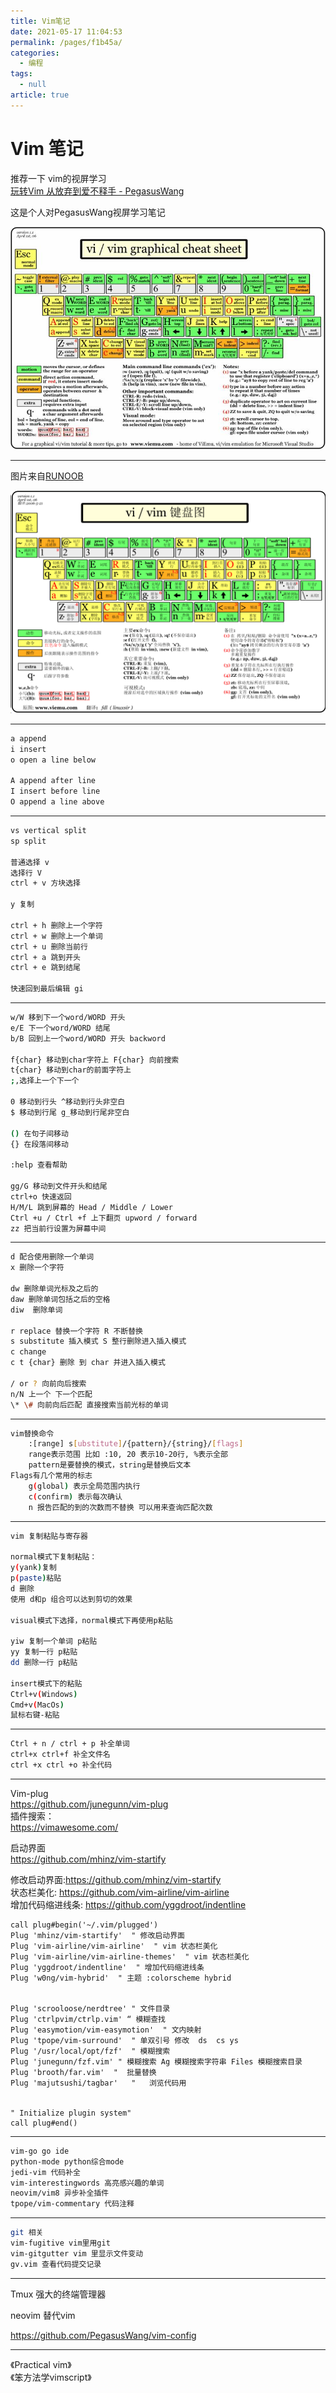 ```yaml
---
title: Vim笔记
date: 2021-05-17 11:04:53
permalink: /pages/f1b45a/
categories: 
  - 编程
tags: 
  - null
article: true
---
```

# Vim 笔记

推荐一下 vim的视屏学习  
[玩转Vim 从放弃到爱不释手 - PegasusWang](https://www.imooc.com/learn/1129)  

这是个人对PegasusWang视屏学习笔记  

![img](../images/2021-05-17-16-00-06.png)  

---

图片来自[RUNOOB](https://www.runoob.com/w3cnote/all-vim-cheatsheat.html)  

![img](../images/2021-05-17-16-00-29.png)  

---

``` bash
a append
i insert 
o open a line below

A append after line 
I insert before line
O append a line above
```

---

``` bash
vs vertical split 
sp split 

普通选择 v
选择行 V
ctrl + v 方块选择

y 复制

ctrl + h 删除上一个字符
ctrl + w 删除上一个单词
ctrl + u 删除当前行
ctrl + a 跳到开头
ctrl + e 跳到结尾

快速回到最后编辑 gi
```

---

``` bash
w/W 移到下一个word/WORD 开头
e/E 下一个word/WORD 结尾
b/B 回到上一个word/WORD 开头 backword

f{char} 移动到char字符上 F{char} 向前搜索
t{char} 移动到char的前面字符上
;,选择上一个下一个

0 移动到行头 ^移动到行头非空白
$ 移动到行尾 g_移动到行尾非空白

() 在句子间移动
{} 在段落间移动

:help 查看帮助

gg/G 移动到文件开头和结尾  
ctrl+o 快速返回
H/M/L 跳到屏幕的 Head / Middle / Lower
Ctrl +u / Ctrl +f 上下翻页 upword / forward  
zz 把当前行设置为屏幕中间
```

---

``` bash
d 配合使用删除一个单词
x 删除一个字符

dw 删除单词光标及之后的
daw 删除单词包括之后的空格
diw  删除单词

r replace 替换一个字符 R 不断替换
s substitute 插入模式 S 整行删除进入插入模式
c change  
c t {char} 删除 到 char 并进入插入模式

/ or ? 向前向后搜索
n/N 上一个 下一个匹配
\* \# 向前向后匹配 直接搜索当前光标的单词
```

---

``` bash
vim替换命令
    :[range] s[ubstitute]/{pattern}/{string}/[flags]
    range表示范围 比如 :10, 20 表示10-20行, %表示全部
    pattern是要替换的模式，string是替换后文本
Flags有几个常用的标志
    g(global) 表示全局范围内执行
    c(confirm) 表示每次确认  
    n 报告匹配的到的次数而不替换 可以用来查询匹配次数
```

---

``` bash
vim 复制粘贴与寄存器

normal模式下复制粘贴：
y(yank)复制
p(paste)粘贴
d 删除
使用 d和p 组合可以达到剪切的效果

visual模式下选择，normal模式下再使用p粘贴

yiw 复制一个单词 p粘贴
yy 复制一行 p粘贴
dd 删除一行 p粘贴

insert模式下的粘贴
Ctrl+v(Windows)
Cmd+v(MacOs)
鼠标右键-粘贴
```

---

``` bash
Ctrl + n / ctrl + p 补全单词
ctrl+x ctrl+f 补全文件名
ctrl +x ctrl +o 补全代码
```

---

Vim-plug  
https://github.com/junegunn/vim-plug  
插件搜索：  
https://vimawesome.com/  

启动界面  
https://github.com/mhinz/vim-startify  

修改启动界面:https://github.com/mhinz/vim-startify  
状态栏美化: https://github.com/vim-airline/vim-airline  
增加代码缩进线条: https://github.com/yggdroot/indentline  

``` vim
call plug#begin('~/.vim/plugged')
Plug 'mhinz/vim-startify'  " 修改启动界面
Plug 'vim-airline/vim-airline'  " vim 状态栏美化
Plug 'vim-airline/vim-airline-themes'  " vim 状态栏美化
Plug 'yggdroot/indentline'  " 增加代码缩进线条
Plug 'w0ng/vim-hybrid'  " 主题 :colorscheme hybrid


Plug 'scrooloose/nerdtree' " 文件目录
Plug 'ctrlpvim/ctrlp.vim' “ 模糊查找
Plug 'easymotion/vim-easymotion'  " 文内映射
Plug 'tpope/vim-surround'  " 单双引号 修改  ds  cs ys 
Plug '/usr/local/opt/fzf'  " 模糊搜索 
Plug 'junegunn/fzf.vim' " 模糊搜索 Ag 模糊搜索字符串 Files 模糊搜索目录
Plug 'brooth/far.vim'  "  批量替换
Plug 'majutsushi/tagbar'   "   浏览代码用


" Initialize plugin system"
call plug#end()
```

---

``` bash
vim-go go ide
python-mode python综合mode
jedi-vim 代码补全
vim-interestingwords 高亮感兴趣的单词
neovim/vim8 异步补全插件
tpope/vim-commentary 代码注释
```

---

``` bash
git 相关
vim-fugitive vim里用git
vim-gitgutter vim 里显示文件变动
gv.vim 查看代码提交记录
```

---

Tmux 强大的终端管理器  

neovim 替代vim  

https://github.com/PegasusWang/vim-config  

---

《Practical vim》  
《笨方法学vimscript》  
